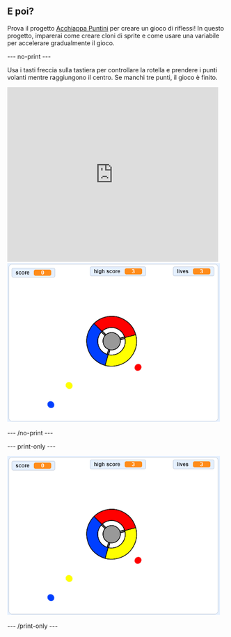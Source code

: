 ## E poi?

Prova il progetto [Acchiappa Puntini](https://projects.raspberrypi.org/en/projects/catch-the-dots?utm_source=pathway&utm_medium=whatnext&utm_campaign=projects) per creare un gioco di riflessi! In questo progetto, imparerai come creare cloni di sprite e come usare una variabile per accelerare gradualmente il gioco.

\--- no-print \---

Usa i tasti freccia sulla tastiera per controllare la rotella e prendere i punti volanti mentre raggiungono il centro. Se manchi tre punti, il gioco è finito.

<div class="scratch-preview">
  <iframe allowtransparency="true" width="485" height="402" src="https://scratch.mit.edu/projects/embed/252923761/?autostart=false" frameborder="0" scrolling="no"></iframe>
  <img src="images/dots-final.png">
</div>

\--- /no-print \---

\--- print-only \---

![Schermata del gioco](images/dots-final.png)

\--- /print-only \---